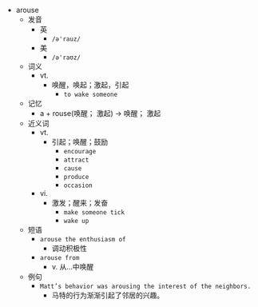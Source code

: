- arouse
  - 发音
    - 英
      - `/ə'rauz/`
    - 美
      - `/ə'raʊz/`
  - 词义
    - vt.
      - 唤醒，唤起；激起，引起
        - `to wake someone`
  - 记忆
    - a + rouse(唤醒； 激起) → 唤醒； 激起
  - 近义词
    - vt.
      - 引起；唤醒；鼓励
        - `encourage`
        - `attract`
        - `cause`
        - `produce`
        - `occasion`
    - vi.
      - 激发；醒来；发奋
        - `make someone tick`
        - `wake up`
  - 短语
    - `arouse the enthusiasm of`
      - 调动积极性 
    - `arouse from`
      - v. 从…中唤醒 
  - 例句
    - `Matt’s behavior was arousing the interest of the neighbors.`
      - 马特的行为渐渐引起了邻居的兴趣。

